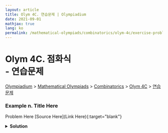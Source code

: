 ```yaml
---
layout: article
title: Olym 4C. 연습문제 | Olympiadium
date: 2021-09-01
mathjax: true
lang: ko
permalink: /mathematical-olympiads/combinatorics/olym-4c/exercise-problems/
---
```

# Olym 4C. 점화식 <br> <ssup> - 연습문제</ssup>

<a href="{{ site.homeurl }}">Olympiadium</a> > <a href="{{ site.homeurl }}mathematical-olympiads/">Mathematical Olympiads</a> > <a href="{{ site.homeurl }}mathematical-olympiads/combinatorics/">Combinatorics</a> > <a href="{{ site.homeurl }}mathematical-olympiads/combinatorics/olym-4c/">Olym 4C</a> > <a href="{{ site.homeurl }}mathematical-olympiads/combinatorics/olym-4c/exercise-problems/">연습문제</a>

### Example n. Title Here
<skyblueboard> Problem Here </skyblueboard>
[Source Here](Link Here){:target="blank"}
<pinkborder><details>
<summary><b>Solution</b></summary>
Solution Here. 
</details></pinkborder>

